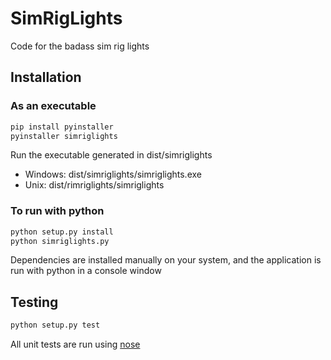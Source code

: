 # SimRigLights
Code for the badass sim rig lights

## Installation
### As an executable
```python
pip install pyinstaller
pyinstaller simriglights
```
Run the executable generated in dist/simriglights
- Windows: dist/simriglights/simriglights.exe
- Unix: dist/rimriglights/simriglights

### To run with python
```python
python setup.py install
python simriglights.py
```
Dependencies are installed manually on your system, and the application is run with python in a console window

## Testing
```python
python setup.py test
```
All unit tests are run using [nose](https://nose.readthedocs.io/en/latest/testing.html)
